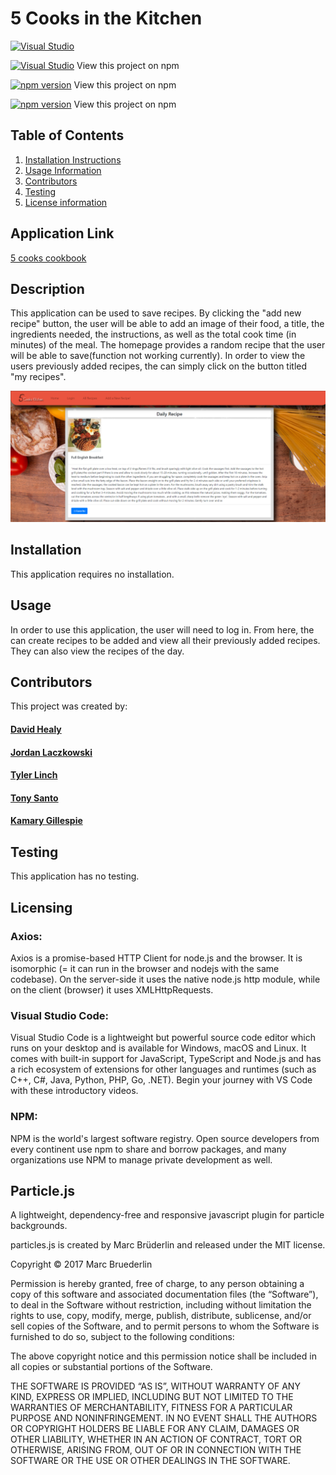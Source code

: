 # 5 Cooks in the Kitchen

[![Visual Studio](https://badgen.net/badge/icon/visualstudio?icon=visualstudio&label)](https://visualstudio.microsoft.com)

[![Visual Studio](https://img.shields.io/badge/axios-%5E0.18.0-green.svg)](https://www.npmjs.com/package/axios) View this project on npm

[![npm version](https://img.shields.io/npm/v/axios-api-versioning.svg)](https://npmjs.org/package/axios-api-versioning) View this project on npm

[![npm version](https://badges.frapsoft.com/os/mit/mit.svg?v=103)](https://www.npmjs.com/package/particlesjs/v/2.1.0#version-1x) View this project on npm

## Table of Contents

1. [Installation Instructions](#installation)
2. [Usage Information](#usage)
3. [Contributors](#contributors)
4. [Testing](#testing)
5. [License information](#licensing)

## Application Link

[5 cooks cookbook](https://agile-shore-26692.herokuapp.com/)

## Description

This application can be used to save recipes. By clicking the "add new recipe" button, the user will be able to add an image of their food, a title, the ingredients needed, the instructions, as well as the total cook time (in minutes) of the meal. The homepage provides a random recipe that the user will be able to save(function not working currently). In order to view the users previously added recipes, the can simply click on the button titled "my recipes".

![Deployed Application Screenshot](public/images/localhost_3001_.png)

## Installation

This application requires no installation.

## Usage

In order to use this application, the user will need to log in. From here, the can create recipes to be added and view all their previously added recipes. They can also view the recipes of the day.

## Contributors

This project was created by:

#### [David Healy](https://github.com/dhealy83)

#### [Jordan Laczkowski](https://github.com/JordanLaczkowski)

#### [Tyler Linch](https://github.com/tjlinch)

#### [Tony Santo](https://github.com/tonymsanto)

#### [Kamary Gillespie](https://github.com/kamarygillespie43)

## Testing

This application has no testing.

## Licensing

### Axios:

Axios is a promise-based HTTP Client for node.js and the browser. It is isomorphic (= it can run in the browser and nodejs with the same codebase). On the server-side it uses the native node.js http module, while on the client (browser) it uses XMLHttpRequests.

### Visual Studio Code:

Visual Studio Code is a lightweight but powerful source code editor which runs on your desktop and is available for Windows, macOS and Linux. It comes with built-in support for JavaScript, TypeScript and Node.js and has a rich ecosystem of extensions for other languages and runtimes (such as C++, C#, Java, Python, PHP, Go, .NET). Begin your journey with VS Code with these introductory videos.

### NPM:

NPM is the world's largest software registry. Open source developers from every continent use npm to share and borrow packages, and many organizations use NPM to manage private development as well.

## Particle.js

A lightweight, dependency-free and responsive javascript plugin for particle backgrounds.

particles.js is created by Marc Brüderlin and released under the MIT license.

Copyright © 2017 Marc Bruederlin

Permission is hereby granted, free of charge, to any person obtaining a copy
of this software and associated documentation files (the “Software”), to deal
in the Software without restriction, including without limitation the rights
to use, copy, modify, merge, publish, distribute, sublicense, and/or sell
copies of the Software, and to permit persons to whom the Software is
furnished to do so, subject to the following conditions:

The above copyright notice and this permission notice shall be included in
all copies or substantial portions of the Software.

THE SOFTWARE IS PROVIDED “AS IS”, WITHOUT WARRANTY OF ANY KIND, EXPRESS OR
IMPLIED, INCLUDING BUT NOT LIMITED TO THE WARRANTIES OF MERCHANTABILITY,
FITNESS FOR A PARTICULAR PURPOSE AND NONINFRINGEMENT. IN NO EVENT SHALL THE
AUTHORS OR COPYRIGHT HOLDERS BE LIABLE FOR ANY CLAIM, DAMAGES OR OTHER
LIABILITY, WHETHER IN AN ACTION OF CONTRACT, TORT OR OTHERWISE, ARISING FROM,
OUT OF OR IN CONNECTION WITH THE SOFTWARE OR THE USE OR OTHER DEALINGS IN
THE SOFTWARE.

